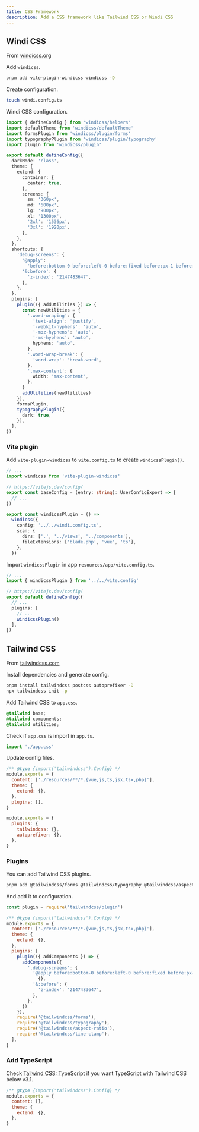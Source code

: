 ```yaml
---
title: CSS Framework
description: Add a CSS framework like Tailwind CSS or Windi CSS
---
```


## Windi CSS

From [windicss.org](https://windicss.org/)

Add `windicss`.

```bash
pnpm add vite-plugin-windicss windicss -D
```

Create configuration.

```bash
touch windi.config.ts
```

Windi CSS configuration.

```ts [windi.config.ts]
import { defineConfig } from 'windicss/helpers'
import defaultTheme from 'windicss/defaultTheme'
import formsPlugin from 'windicss/plugin/forms'
import typographyPlugin from 'windicss/plugin/typography'
import plugin from 'windicss/plugin'

export default defineConfig({
  darkMode: 'class',
  theme: {
    extend: {
      container: {
        center: true,
      },
      screens: {
        sm: '360px',
        md: '600px',
        lg: '900px',
        xl: '1300px',
        '2xl': '1536px',
        '3xl': '1920px',
      },
    },
  },
  shortcuts: {
    'debug-screens': {
      '@apply':
        'before:bottom-0 before:left-0 before:fixed before:px-1 before:text-sm before:bg-black before:text-white before:shadow-xl @sm:before:content-["screen:sm"] @md:before:content-["screen:md"] @lg:before:content-["screen:lg"] @xl:before:content-["screen:xl"] @2xl:before:content-["screen:2xl"] <sm:before:content-["screen:_"]',
      '&:before': {
        'z-index': '2147483647',
      },
    },
  },
  plugins: [
    plugin(({ addUtilities }) => {
      const newUtilities = {
        '.word-wraping': {
          'text-align': 'justify',
          '-webkit-hyphens': 'auto',
          '-moz-hyphens': 'auto',
          '-ms-hyphens': 'auto',
          hyphens: 'auto',
        },
        '.word-wrap-break': {
          'word-wrap': 'break-word',
        },
        '.max-content': {
          width: 'max-content',
        },
      }
      addUtilities(newUtilities)
    }),
    formsPlugin,
    typographyPlugin({
      dark: true,
    }),
  ],
})
```

### Vite plugin

Add `vite-plugin-windicss` to `vite.config.ts` to create `windicssPlugin()`.

```ts [vite.config.ts]
// ...
import windicss from 'vite-plugin-windicss'

// https://vitejs.dev/config/
export const baseConfig = (entry: string): UserConfigExport => {
  // ...
})

export const windicssPlugin = () =>
  windicss({
    config: '../../windi.config.ts',
    scan: {
      dirs: ['.', '../views', '../components'],
      fileExtensions: ['blade.php', 'vue', 'ts'],
    },
  })
```

Import `windicssPlugin` in app `resources/app/vite.config.ts`.

```ts [resources/views/vite.config.ts]
// ...
import { windicssPlugin } from '../../vite.config'

// https://vitejs.dev/config/
export default defineConfig({
  // ...
  plugins: [
    // ...
    windicssPlugin()
  ],
})
```

## Tailwind CSS

From [tailwindcss.com](https://tailwindcss.com/)

Install dependencies and generate config.

```bash
pnpm install tailwindcss postcss autoprefixer -D
npx tailwindcss init -p
```

Add Tailwind CSS to `app.css`.

```css [resources/views/app.css]
@tailwind base;
@tailwind components;
@tailwind utilities;
```

Check if `app.css` is import in `app.ts`.

```ts [resources/views/app.ts]
import './app.css'
```

Update config files.

```js [tailwind.config.js]
/** @type {import('tailwindcss').Config} */
module.exports = {
  content: ['./resources/**/*.{vue,js,ts,jsx,tsx,php}'],
  theme: {
    extend: {},
  },
  plugins: [],
}
```

```js [postcss.config.js]
module.exports = {
  plugins: {
    tailwindcss: {},
    autoprefixer: {},
  },
}
```

### Plugins

You can add Tailwind CSS plugins.

```bash
pnpm add @tailwindcss/forms @tailwindcss/typography @tailwindcss/aspect-ratio @tailwindcss/line-clamp -D
```

And add it to configuration.

```js [tailwind.config.js]
const plugin = require('tailwindcss/plugin')

/** @type {import('tailwindcss').Config} */
module.exports = {
  content: ['./resources/**/*.{vue,js,ts,jsx,tsx,php}'],
  theme: {
    extend: {},
  },
  plugins: [
    plugin(({ addComponents }) => {
      addComponents({
        '.debug-screens': {
          '@apply before:bottom-0 before:left-0 before:fixed before:px-1 before:text-sm before:bg-black before:text-white before:shadow-xl before:content-["screen:_"] sm:before:content-["screen:sm"] md:before:content-["screen:md"] lg:before:content-["screen:lg"] xl:before:content-["screen:xl"] 2xl:before:content-["screen:2xl"]':
            {},
          '&:before': {
            'z-index': '2147483647',
          },
        },
      })
    }),
    require('@tailwindcss/forms'),
    require('@tailwindcss/typography'),
    require('@tailwindcss/aspect-ratio'),
    require('@tailwindcss/line-clamp'),
  ],
}
```

### Add TypeScript

Check [Tailwind CSS: TypeScript](/1.frameworks/tailwind-windi-css/4.typescript) if you want TypeScript with Tailwind CSS below v3.1.

```js [tailwind.config.js]
/** @type {import('tailwindcss').Config} */
module.exports = {
  content: [],
  theme: {
    extend: {},
  },
}
```
